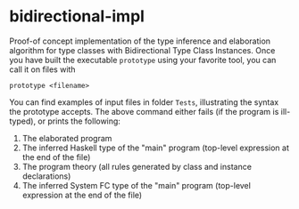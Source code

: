 # bidirectional-impl

Proof-of concept implementation of the type inference and elaboration algorithm for type classes with Bidirectional Type Class Instances. Once you have built the executable `prototype` using your favorite tool, you can call it on files with

    prototype <filename>

You can find examples of input files in folder `Tests`, illustrating the syntax the prototype accepts. The above command either fails (if the program is ill-typed), or prints the following:

1. The elaborated program
2. The inferred Haskell type of the "main" program (top-level expression at the end of the file)
3. The program theory (all rules generated by class and instance declarations)
4. The inferred System FC type of the "main" program (top-level expression at the end of the file)

